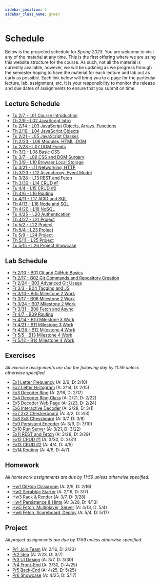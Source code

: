 ```yaml
---
sidebar_position: 2
sidebar_class_name: green
---
```


# Schedule

Below is the projected schedule for *Spring 2023*. You are welcome to visit any of the material at any time. This is the first offering where we are using this website structure for the course. As such, not all the material is currently available, however, we will be updating as we progress through the semester hoping to have the material for each lecture and lab out as early as possible. Each link below will bring you to a page for the particular lecture, lab, assignment, etc. It is your responsibility to monitor the release and due dates of assignments to ensure that you submit on time.

## Lecture Schedule

- [Tu 2/7 - L01 Course Introduction](../../lectures/course-intro/)
- [Th 2/9 - L02 JavaScript Intro](../../lectures/js-intro)
- [Tu 2/14 - L03 JavaScript Objects, Arrays, Functions](../../lectures/obj-arrays-funcs)
- [Th 2/16 - L04 JavaScript Objects](../../lectures/objects)
- [Tu 2/21 - L05 JavaScript Classes](../../lectures/classes)
- [Th 2/23 - L06 Modules, HTML, DOM](../../lectures/modules-html-dom)
- [Tu 2/28 - L07 DOM Events](../../lectures/dom-events)
- [Th 3/2 - L08 Basic CSS](../../lectures/basic-css)
- [Tu 3/7 - L09 CSS and DOM Surgery](../../lectures/css-dom-surgery)
- [Th 3/9 - L10 Browser Local Storage](../../lectures/local-storage)
- [Tu 3/21 - L11 Networking, HTTP](../../lectures/network-http)
- [Th 3/23 - L12 Asynchrony, Event Model](../../lectures/async-event-model)
- [Tu 3/28 - L13 REST and Fetch](../../lectures/rest-fetch)
- [Th 3/30 - L14 CRUD #1](../../lectures/crud-1)
- [Tu 4/4 - L15 CRUD #2](../../lectures/crud-2)
- [Th 4/6 - L16 Routing](../../lectures/routing)
- [Tu 4/11 - L17 ACID and SQL](../../lectures/acid-sql)
- [Th 4/13 - L18 Node and SQL](../../lectures/node-sql)
- [Th 4/20 - L19 NoSQL](../../lectures/no-sql)
- [Tu 4/25 - L20 Authentication](../../lectures/auth)
- [Th 4/27 - L21 Project](../../lectures/project-1)
- [Tu 5/2 - L22 Project](../../lectures/project-2)
- [Th 5/4 - L23 Project](../../lectures/project-3)
- [Tu 5/9 - L24 Project](../../lectures/project-4)
- [Th 5/11 - L25 Project](../../lectures/project-5)
- [Tu 5/15 - L26 Project Showcase](../../lectures/showcase)

## Lab Schedule

- [Fr 2/10 - B01 Git and GitHub Basics](../../labs/git-basics)
- [Fr 2/17 - B02 Git Commands and Repository Creation](../../labs/git-commands)
- [Fr 2/24 - B03 Advanced Git Usage](../../labs/git-advanced)
- [Fr 3/3 - B04 Tagging and JS](../../labs/tagging-js)
- [Fr 3/10 - B05 Milestone 2 Work](../../labs/ms-2-work-1)
- [Fr 3/17 - B06 Milestone 2 Work](../../labs/ms-2-work-2)
- [Fr 3/24 - B07 Milestone 2 Work](../../labs/ms-2-work-3)
- [Fr 3/31 - B08 Fetch and Async](../../labs/fetch-async)
- [Fr 4/7 - B09 Routing](../../labs/routing)
- [Fr 4/14 - B10 Milestone 3 Work](../../labs/ms-3-work-1)
- [Fr 4/21 - B11 Milestone 3 Work](../../labs/ms-3-work-2)
- [Fr 4/28 - B12 Milestone 4 Work](../../labs/ms-4-work-1)
- [Fr 5/5 - B13 Milestone 4 Work](../../labs/ms-4-work-2)
- [Fr 5/12 - B14 Milestone 4 Work](../../labs/ms-4-work-3)

## Exercises

*All exercise assignments are due the following day by 11:59 unless otherwise specified.*

- [Ex1 Letter Frequency](../../exercises/letter-frequency) (A: 2/9, D: 2/10)
- [Ex2 Letter Histogram](../../exercises/letter-histogram) (A: 2/14, D: 2/15)
- [Ex3 Decoder Ring](../../exercises/decoder-ring) (A: 2/16, D: 2/17)
- [Ex4 Decoder Ring Class](../../exercises/decoder-ring-class) (A: 2/21, D: 2/22)
- [Ex5 Decoder Web Page](../../exercises/decoder-web-page) (A: 2/23, D: 2/24)
- [Ex6 Interactive Decoder](../../exercises/interactive-decoder) (A: 2/28, D: 3/1)
- [Ex7 2x2 Checkerboard](../../exercises/checkerboard) (A: 3/2, D: 3/3)
- [Ex8 8x8 Chessboard](../../exercises/chessboard) (A: 3/7, D: 3/8)
- [Ex9 Persistent Encoder](../../exercises/persistent-encoder) (A: 3/9, D: 3/10)
- [Ex10 Run Server](../../exercises/run-server) (A: 3/21, D: 3/22)
- [Ex11 REST and Fetch](../../exercises/rest-and-fetch) (A: 3/28, D: 3/29)
- [Ex12 CRUD #1](../../exercises/crud-1) (A: 3/30, D: 3/31)
- [Ex13 CRUD #2](../../exercises/crud-2) (A: 4/4, D: 4/5)
- [Ex14 Routing](../../exercises/routing) (A: 4/6, D: 4/7)

## Homework

*All homework assignments are due by 11:59 unless otherwise specified.*

- [Hw1 GitHub Classroom](../../homework/github-classroom) (A: 2/9, D: 2/16)
- [Hw2 Scrabble Starter](../../homework/scrabble-starter) (A: 2/16, D: 3/7)
- [Hw3 Rack & Render](../../homework/rack-and-render) (A: 3/7, D: 3/28)
- [Hw4 Persistence & Hints](../../homework/persistence-and-hints) (A: 3/28, D: 4/13)
- [Hw5 Fetch, Multiplayer, Server](../../homework/fetch-multi-server) (A: 4/13, D: 5/4)
- [Hw6 Fetch, Scoreboard, Deploy](../../homework/fetch-scoreboard-deploy) (A: 5/4, D: 5/17)

## Project

*All project assignments are due by 11:59 unless otherwise specified.*

- [Pr1 Join Team](../../project/join-team) (A: 2/16, D: 2/23)
- [Pr2 Idea](../../project/idea) (A: 2/23, D: 3/7)
- [Pr3 UI Design](../../project/ui-design) (A: 3/7, D: 3/30)
- [Pr4 Front-End](../../project/front-end) (A: 3/30, D: 4/25)
- [Pr5 Back-End](../../project/back-end) (A: 4/25, D: 5/25)
- [Pr6 Showcase](../../project/showcase) (A: 4/25, D: 5/17)
